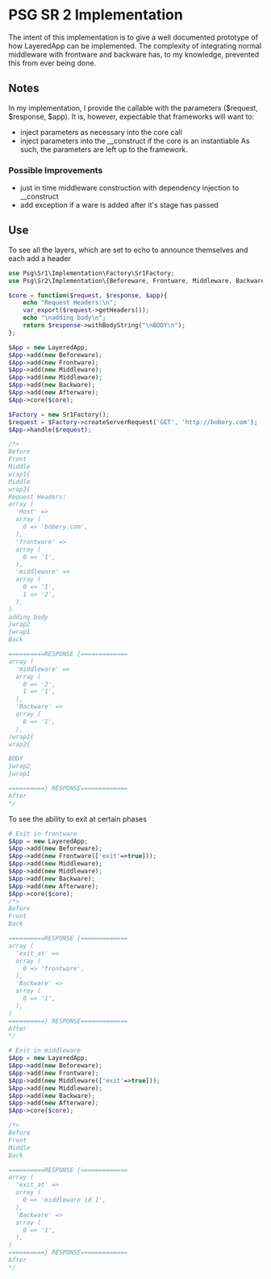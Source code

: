 # PSG SR 2 Implementation

The intent of this implementation is to give a well documented prototype of how LayeredApp can be implemented.  The complexity
of integrating normal middleware with frontware and backware has, to my knowledge, prevented this from ever being done.

## Notes
In my implementation, I provide the callable with the parameters ($request, $response, $app).  It is, however, expectable that frameworks will want to:
-	inject parameters as necessary into the core call
-	inject parameters into the __construct if the core is an instantiable
As such, the parameters are left up to the framework.

### Possible Improvements
-	just in time middleware construction with dependency injection to __construct
-	add exception if a ware is added after it's stage has passed

## Use

To see all the layers, which are set to echo to announce themselves and each add a header
```php
use Psg\Sr1\Implementation\Factory\Sr1Factory;
use Psg\Sr2\Implementation\{Beforeware, Frontware, Middleware, Backware, Afterware, LayeredApp};

$core = function($request, $response, $app){
	echo "Request Headers:\n";
	var_export($request->getHeaders());
	echo "\nadding body\n";
	return $response->withBodyString("\nBODY\n");
};

$App = new LayeredApp;
$App->add(new Beforeware);
$App->add(new Frontware);
$App->add(new Middleware);
$App->add(new Middleware);
$App->add(new Backware);
$App->add(new Afterware);
$App->core($core);

$Factory = new Sr1Factory();
$request = $Factory->createServerRequest('GET', 'http://bobery.com');
$App->handle($request);

/*>
Before
Front
Middle
wrap1{
Middle
wrap2{
Request Headers:
array (
  'Host' =>
  array (
    0 => 'bobery.com',
  ),
  'frontware' =>
  array (
    0 => '1',
  ),
  'middleware' =>
  array (
    0 => '1',
    1 => '2',
  ),
)
adding body
}wrap2
}wrap1
Back

==========RESPONSE {=============
array (
  'middleware' =>
  array (
    0 => '2',
    1 => '1',
  ),
  'Backware' =>
  array (
    0 => '1',
  ),
)wrap1{
wrap2{

BODY
}wrap2
}wrap1

==========} RESPONSE=============
After
*/
```

To see the ability to exit at certain phases
```php
# Exit in frontware
$App = new LayeredApp;
$App->add(new Beforeware);
$App->add(new Frontware(['exit'=>true]));
$App->add(new Middleware);
$App->add(new Middleware);
$App->add(new Backware);
$App->add(new Afterware);
$App->core($core);
/*>
Before
Front
Back

==========RESPONSE {=============
array (
  'exit_at' =>
  array (
    0 => 'frontware',
  ),
  'Backware' =>
  array (
    0 => '1',
  ),
)
==========} RESPONSE=============
After
*/

# Exit in middleware
$App = new LayeredApp;
$App->add(new Beforeware);
$App->add(new Frontware);
$App->add(new Middleware(['exit'=>true]));
$App->add(new Middleware);
$App->add(new Backware);
$App->add(new Afterware);
$App->core($core);

/*>
Before
Front
Middle
Back

==========RESPONSE {=============
array (
  'exit_at' =>
  array (
    0 => 'middleware id 1',
  ),
  'Backware' =>
  array (
    0 => '1',
  ),
)
==========} RESPONSE=============
After
*/

```



